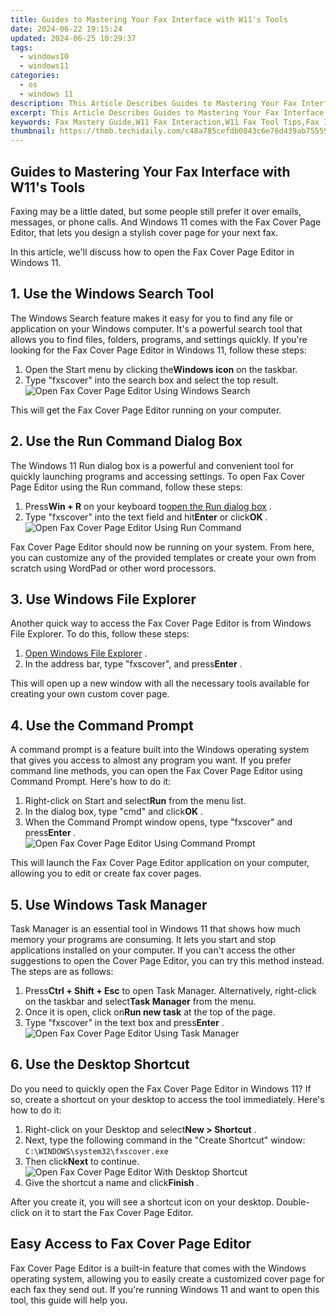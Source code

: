 ```yaml
---
title: Guides to Mastering Your Fax Interface with W11's Tools
date: 2024-06-22 19:15:24
updated: 2024-06-25 10:29:37
tags:
  - windows10
  - windows11
categories:
  - os
  - windows 11
description: This Article Describes Guides to Mastering Your Fax Interface with W11's Tools
excerpt: This Article Describes Guides to Mastering Your Fax Interface with W11's Tools
keywords: Fax Mastery Guide,W11 Fax Interaction,W11 Fax Tool Tips,Fax Interface Tutorial,Simplify Fax Setup,Efficient Fax Handling,Optimize Fax Use
thumbnail: https://thmb.techidaily.com/c48a785cefdb0843c6e76d439ab755593afd7522af39269117f83ccabe84316f.png
---
```


## Guides to Mastering Your Fax Interface with W11's Tools

 Faxing may be a little dated, but some people still prefer it over emails, messages, or phone calls. And Windows 11 comes with the Fax Cover Page Editor, that lets you design a stylish cover page for your next fax.

 In this article, we'll discuss how to open the Fax Cover Page Editor in Windows 11.

## 1\. Use the Windows Search Tool

 The Windows Search feature makes it easy for you to find any file or application on your Windows computer. It's a powerful search tool that allows you to find files, folders, programs, and settings quickly. If you're looking for the Fax Cover Page Editor in Windows 11, follow these steps:

1. Open the Start menu by clicking the**Windows icon** on the taskbar.
2. Type "fxscover" into the search box and select the top result.  
![Open Fax Cover Page Editor Using Windows Search](https://static1.makeuseofimages.com/wordpress/wp-content/uploads/2022/12/open-fax-cover-page-editor-using-windows-search.jpg)

This will get the Fax Cover Page Editor running on your computer.

## 2\. Use the Run Command Dialog Box

 The Windows 11 Run dialog box is a powerful and convenient tool for quickly launching programs and accessing settings. To open Fax Cover Page Editor using the Run command, follow these steps:

1. Press**Win + R** on your keyboard to[open the Run dialog box](https://www.makeuseof.com/windows-open-run-command-dialog-box/) .
2. Type "fxscover" into the text field and hit**Enter** or click**OK** .  
![Open Fax Cover Page Editor Using Run Command](https://static1.makeuseofimages.com/wordpress/wp-content/uploads/2022/12/open-fax-cover-page-editor-using-run-command.jpg)

 Fax Cover Page Editor should now be running on your system. From here, you can customize any of the provided templates or create your own from scratch using WordPad or other word processors.

## 3\. Use Windows File Explorer

 Another quick way to access the Fax Cover Page Editor is from Windows File Explorer. To do this, follow these steps:

1. [Open Windows File Explorer](https://www.makeuseof.com/windows-open-file-explorer/) .
2. In the address bar, type "fxscover", and press**Enter** .

 This will open up a new window with all the necessary tools available for creating your own custom cover page.

## 4\. Use the Command Prompt

 A command prompt is a feature built into the Windows operating system that gives you access to almost any program you want. If you prefer command line methods, you can open the Fax Cover Page Editor using Command Prompt. Here's how to do it:

1. Right-click on Start and select**Run** from the menu list.
2. In the dialog box, type "cmd" and click**OK** .
3. When the Command Prompt window opens, type "fxscover" and press**Enter** .  
![Open Fax Cover Page Editor Using Command Prompt](https://static1.makeuseofimages.com/wordpress/wp-content/uploads/2022/12/open-fax-cover-page-editor-using-command-prompt.jpg)

 This will launch the Fax Cover Page Editor application on your computer, allowing you to edit or create fax cover pages.

## 5\. Use Windows Task Manager

 Task Manager is an essential tool in Windows 11 that shows how much memory your programs are consuming. It lets you start and stop applications installed on your computer. If you can't access the other suggestions to open the Cover Page Editor, you can try this method instead. The steps are as follows:

1. Press**Ctrl + Shift + Esc** to open Task Manager. Alternatively, right-click on the taskbar and select**Task Manager** from the menu.
2. Once it is open, click on**Run new task** at the top of the page.
3. Type "fxscover" in the text box and press**Enter** .  
![Open Fax Cover Page Editor Using Task Manager](https://static1.makeuseofimages.com/wordpress/wp-content/uploads/2022/12/open-fax-cover-page-editor-using-task-manager.jpg)

## 6\. Use the Desktop Shortcut

 Do you need to quickly open the Fax Cover Page Editor in Windows 11? If so, create a shortcut on your desktop to access the tool immediately. Here's how to do it:

1. Right-click on your Desktop and select**New > Shortcut** .
2. Next, type the following command in the "Create Shortcut" window:  
`C:\WINDOWS\system32\fxscover.exe`
3. Then click**Next** to continue.  
![Open Fax Cover Page Editor With Desktop Shortcut](https://static1.makeuseofimages.com/wordpress/wp-content/uploads/2022/12/open-fax-cover-page-editor-with-desktop-shortcut.jpg)
4. Give the shortcut a name and click**Finish** .

 After you create it, you will see a shortcut icon on your desktop. Double-click on it to start the Fax Cover Page Editor.

## Easy Access to Fax Cover Page Editor

 Fax Cover Page Editor is a built-in feature that comes with the Windows operating system, allowing you to easily create a customized cover page for each fax they send out. If you're running Windows 11 and want to open this tool, this guide will help you.


<ins class="adsbygoogle"
     style="display:block"
     data-ad-format="autorelaxed"
     data-ad-client="ca-pub-7571918770474297"
     data-ad-slot="1223367746"></ins>



<ins class="adsbygoogle"
     style="display:block"
     data-ad-client="ca-pub-7571918770474297"
     data-ad-slot="8358498916"
     data-ad-format="auto"
     data-full-width-responsive="true"></ins>
